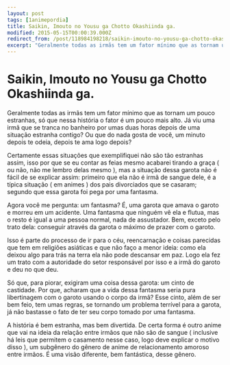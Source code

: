 ```yaml
---
layout: post
tags: [1animepordia]
title: Saikin, Imouto no Yousu ga Chotto Okashiinda ga.
modified: 2015-05-15T00:00:39.000Z
redirect_from: /post/118984198218/saikin-imouto-no-yousu-ga-chotto-okashiinda-ga/,/post/118984198218/
excerpt: "Geralmente todas as irmãs tem um fator mínimo que as tornam um pouco estranhas, só que nessa história o fator é um pouco mais alto. Já viu uma irmã que se tranca no banheiro por umas duas horas depois de uma situação estranha contigo? Ou que do nada gosta de você, um minuto depois te odeia, depois te ama logo depois?"
---
```


Saikin, Imouto no Yousu ga Chotto Okashiinda ga.
================================================

Geralmente todas as irmãs tem um fator mínimo que as tornam um pouco
estranhas, só que nessa história o fator é um pouco mais alto. Já viu
uma irmã que se tranca no banheiro por umas duas horas depois de uma
situação estranha contigo? Ou que do nada gosta de você, um minuto
depois te odeia, depois te ama logo depois?

Certamente essas situações que exemplifiquei não são tão estranhas
assim, isso por que se eu contar as feias mesmo acabarei tirando a graça
( ou não, não me lembro delas mesmo ), mas a situação dessa garota não é
fácil de se explicar assim: primeiro que ela não é irmã de sangue dele,
é a típica situação ( em animes ) dos pais divorciados que se casaram;
segundo que essa garota foi pega por uma fantasma.

Agora você me pergunta: um fantasma? É, uma garota que amava o garoto e
morreu em um acidente. Uma fantasma que ninguém vê ela e flutua, mas o
resto é igual a uma pessoa normal, nada de assustador. Bem, exceto pelo
trato dela: conseguir através da garota o máximo de prazer com o garoto.

Isso é parte do processo de ir para o céu, reencarnação e coisas
parecidas que tem em religiões asiáticas e que não faço a menor ideia:
como ela deixou algo para trás na terra ela não pode descansar em paz.
Logo ela fez um trato com a autoridade do setor responsável por isso e a
irmã do garoto e deu no que deu.

Só que, para piorar, exigiram uma coisa dessa garota: um cinto de
castidade. Por que, acharam que a vida dessa fantasma seria pura
libertinagem com o garoto usando o corpo da irmã? Esse cinto, além de
ser bem feio, tem umas regras, se tornando um problema terrível para a
garota, já não bastasse o fato de ter seu corpo tomado por uma fantasma.

A história é bem estranha, mas bem divertida. De certa forma é outro
anime que vai na ideia da relação entre irmãos que não são de sangue (
inclusive há leis que permitem o casamento nesse caso, logo deve
explicar o motivo disso ), um subgênero do gênero de anime de
relacionamento amoroso entre irmãos. É uma visão diferente, bem
fantástica, desse gênero.


